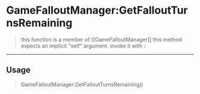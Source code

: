 # GameFalloutManager:GetFalloutTurnsRemaining
> this function is a member of [[GameFalloutManager]]
> this method expects an implicit "self" argument. invoke it with `:`
-----
## Usage
> GameFalloutManager:GetFalloutTurnsRemaining()
